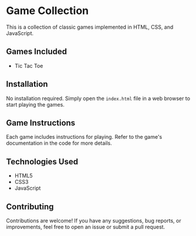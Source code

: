 # Game Collection

This is a collection of classic games implemented in HTML, CSS, and JavaScript.

## Games Included

- Tic Tac Toe

## Installation

No installation required. Simply open the `index.html` file in a web browser to start playing the games.

## Game Instructions

Each game includes instructions for playing. Refer to the game's documentation in the code for more details.

## Technologies Used

- HTML5
- CSS3
- JavaScript

## Contributing

Contributions are welcome! If you have any suggestions, bug reports, or improvements, feel free to open an issue or submit a pull request.
